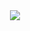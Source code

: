 
<div align="center">
  <a href="https://open.spotify.com/user/6s6pbtefezpookh8gwnkko15v">
    <img src="https://https://spotify-now-playing-git-main-lakshaysk106.vercel.app//api/now-playing">
  </a>
</div>
